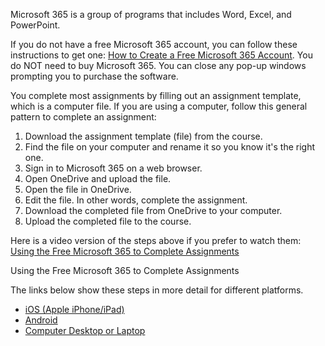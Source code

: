 

Microsoft 365 is a group of programs that includes Word, Excel, and PowerPoint.

If you do not have a free Microsoft 365 account, you can follow these instructions to get one: [How to Create a Free Microsoft 365 Account](https://resourcecenter.byupathway.org/365account). You do NOT need to buy Microsoft 365\. You can close any pop\-up windows prompting you to purchase the software.

You complete most assignments by filling out an assignment template, which is a computer file. If you are using a computer, follow this general pattern to complete an assignment:  


1. Download the assignment template (file) from the course.
2. Find the file on your computer and rename it so you know it's the right one.
3. Sign in to Microsoft 365 on a web browser.
4. Open OneDrive and upload the file.
5. Open the file in OneDrive.
6. Edit the file. In other words, complete the assignment.
7. Download the completed file from OneDrive to your computer.
8. Upload the completed file to the course.

Here is a video version of the steps above if you prefer to watch them: [Using the Free Microsoft 365 to Complete Assignments](https://players.brightcove.net/759049471001/vIAjHJPAZ_default/index.html?videoId=6317563112112)







Using the Free Microsoft 365 to Complete Assignments


The links below show these steps in more detail for different platforms.  


* [iOS (Apple iPhone/iPad)](https://resourcecenter.byupathway.org/ios)
* [Android](https://resourcecenter.byupathway.org/android)
* [Computer Desktop or Laptop](https://resourcecenter.byupathway.org/computer)


